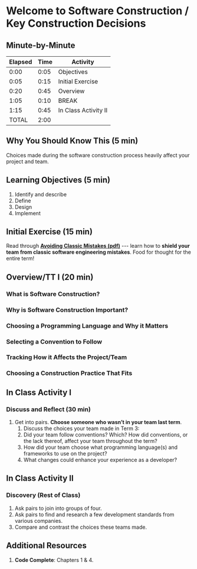 # Welcome to Software Construction / Key Construction Decisions

## Minute-by-Minute

| **Elapsed** | **Time**  | **Activity**              |
| ----------- | --------- | ------------------------- |
| 0:00        | 0:05      | Objectives                |
| 0:05        | 0:15      | Initial Exercise          |
| 0:20        | 0:45      | Overview                  |
| 1:05        | 0:10      | BREAK                     |
| 1:15        | 0:45      | In Class Activity II      |
| TOTAL       | 2:00      |                           |

## Why You Should Know This (5 min)

Choices made during the software construction process heavily affect your project and team.

## Learning Objectives (5 min)

1. Identify and describe
2. Define
3. Design
4. Implement

## Initial Exercise (15 min)

Read through **[Avoiding Classic Mistakes (pdf)](https://2h73ayp5jhv44aq9p3zmp9gd-wpengine.netdna-ssl.com/wp-content/uploads/2017/08/ClassicMistakes.pdf)** --- learn how to **shield your team from classic software engineering mistakes**. Food for thought for the entire term!

## Overview/TT I (20 min)

### What is Software Construction?

### Why is Software Construction Important?

### Choosing a Programming Language and Why it Matters

### Selecting a Convention to Follow

### Tracking How it Affects the Project/Team

### Choosing a Construction Practice That Fits

## In Class Activity I

### Discuss and Reflect (30 min)

1. Get into pairs. **Choose someone who wasn’t in your team last term**.
     1. Discuss the choices your team made in Term 3:
     2. Did your team follow conventions? Which? How did conventions, or the lack thereof, affect your team throughout the term?
     3. How did your team choose what programming language(s) and frameworks to use on the project?
     4. What changes could enhance your experience as a developer?

## In Class Activity II

### Discovery (Rest of Class)

1. Ask pairs to join into groups of four.
1. Ask pairs to find and research a few development standards from various companies.
1. Compare and contrast the choices these teams made.


## Additional Resources

1. **Code Complete**: Chapters 1 & 4.
